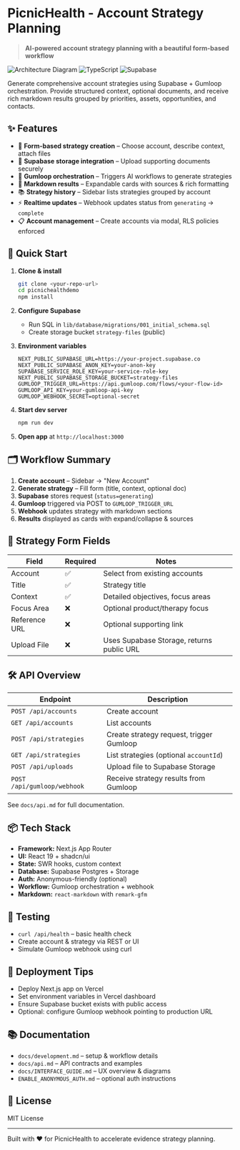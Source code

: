 # PicnicHealth - Account Strategy Planning

> **AI-powered account strategy planning with a beautiful form-based workflow**

![Architecture Diagram](https://img.shields.io/badge/Next.js-15-black?style=flat-square&logo=next.js)
![TypeScript](https://img.shields.io/badge/TypeScript-5-blue?style=flat-square&logo=typescript)
![Supabase](https://img.shields.io/badge/Supabase-PostgreSQL-green?style=flat-square&logo=supabase)

Generate comprehensive account strategies using Supabase + Gumloop orchestration. Provide structured context, optional documents, and receive rich markdown results grouped by priorities, assets, opportunities, and contacts.

## ✨ Features

- 🎯 **Form-based strategy creation** – Choose account, describe context, attach files
- 📂 **Supabase storage integration** – Upload supporting documents securely
- 🤖 **Gumloop orchestration** – Triggers AI workflows to generate strategies
- 📄 **Markdown results** – Expandable cards with sources & rich formatting
- 📚 **Strategy history** – Sidebar lists strategies grouped by account
- ⚡ **Realtime updates** – Webhook updates status from `generating` → `complete`
- 📋 **Account management** – Create accounts via modal, RLS policies enforced

## 🚀 Quick Start

1. **Clone & install**
   ```bash
   git clone <your-repo-url>
   cd picnichealthdemo
   npm install
   ```

2. **Configure Supabase**
   - Run SQL in `lib/database/migrations/001_initial_schema.sql`
   - Create storage bucket `strategy-files` (public)

3. **Environment variables**
   ```env
   NEXT_PUBLIC_SUPABASE_URL=https://your-project.supabase.co
   NEXT_PUBLIC_SUPABASE_ANON_KEY=your-anon-key
   SUPABASE_SERVICE_ROLE_KEY=your-service-role-key
   NEXT_PUBLIC_SUPABASE_STORAGE_BUCKET=strategy-files
   GUMLOOP_TRIGGER_URL=https://api.gumloop.com/flows/<your-flow-id>
   GUMLOOP_API_KEY=your-gumloop-api-key
   GUMLOOP_WEBHOOK_SECRET=optional-secret
   ```

4. **Start dev server**
   ```bash
   npm run dev
   ```

5. **Open app** at `http://localhost:3000`

## 🗂️ Workflow Summary

1. **Create account** – Sidebar → "New Account"
2. **Generate strategy** – Fill form (title, context, optional doc)
3. **Supabase** stores request (`status=generating`)
4. **Gumloop** triggered via POST to `GUMLOOP_TRIGGER_URL`
5. **Webhook** updates strategy with markdown sections
6. **Results** displayed as cards with expand/collapse & sources

## 🧠 Strategy Form Fields

| Field       | Required | Notes                                      |
|-------------|----------|---------------------------------------------|
| Account     | ✅       | Select from existing accounts               |
| Title       | ✅       | Strategy title                              |
| Context     | ✅       | Detailed objectives, focus areas            |
| Focus Area  | ❌       | Optional product/therapy focus               |
| Reference URL| ❌      | Optional supporting link                     |
| Upload File | ❌       | Uses Supabase Storage, returns public URL    |

## 🛠️ API Overview

| Endpoint                    | Description                               |
|-----------------------------|-------------------------------------------|
| `POST /api/accounts`        | Create account                            |
| `GET /api/accounts`         | List accounts                             |
| `POST /api/strategies`      | Create strategy request, trigger Gumloop  |
| `GET /api/strategies`       | List strategies (optional `accountId`)    |
| `POST /api/uploads`         | Upload file to Supabase Storage           |
| `POST /api/gumloop/webhook` | Receive strategy results from Gumloop     |

See `docs/api.md` for full documentation.

## 📦 Tech Stack

- **Framework:** Next.js App Router
- **UI:** React 19 + shadcn/ui
- **State:** SWR hooks, custom context
- **Database:** Supabase Postgres + Storage
- **Auth:** Anonymous-friendly (optional)
- **Workflow:** Gumloop orchestration + webhook
- **Markdown:** `react-markdown` with `remark-gfm`

## 🧪 Testing

- `curl /api/health` – basic health check
- Create account & strategy via REST or UI
- Simulate Gumloop webhook using curl

## 🚢 Deployment Tips

- Deploy Next.js app on Vercel
- Set environment variables in Vercel dashboard
- Ensure Supabase bucket exists with public access
- Optional: configure Gumloop webhook pointing to production URL

## 📚 Documentation

- `docs/development.md` – setup & workflow details
- `docs/api.md` – API contracts and examples
- `docs/INTERFACE_GUIDE.md` – UX overview & diagrams
- `ENABLE_ANONYMOUS_AUTH.md` – optional auth instructions

## 📝 License

MIT License

---

Built with ❤️ for PicnicHealth to accelerate evidence strategy planning.
